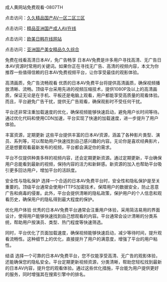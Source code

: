 成人黄网站免费观看-0807TH

点击访问：<a href="https://gda-c7m.pages.dev/">久久精品国产AV一区二区三区</a>

点击访问：<a href="https://tfda.pages.dev/">精品亚洲国产成人AⅤ在线</a>

点击访问：<a href="https://gfd-5xg.pages.dev/">欧美日韩在线网站</a>

点击访问：<a href="https://fdhf-454.pages.dev/">亚洲国产美女精品久久综合</a>



免费在线看高清日本AV，免广告畅享
日本AV免费是许多用户寻找高清、无广告日本AV资源时常用的关键词。如果你正在寻找无广告、高清的视频内容，本文为你推荐一些值得信赖的日本AV免费视频平台，让你享受最佳的观影体验。

高清画质，免广告流畅观看
优质的日本AV免费平台将提供高清画质，确保视频播放清晰、流畅。顶级平台采用先进的视频压缩技术，提供1080P及以上的高清画质，保证无论是在手机、平板还是电脑上观看，用户都能享受高质量的观看体验。而且，平台避免广告干扰，提供无广告观看，确保观影时不受任何干扰。

平台还非常注重加载速度的优化，确保视频能够快速启动，避免用户长时间等待。通过优化代码和使用CDN加速，平台实现了快速的加载速度，进一步提升了用户体验。

丰富资源，定期更新
这些平台提供丰富的日本AV资源，涵盖了各种影片类型、演员、系列等，可以帮助用户快速找到自己感兴趣的内容。无论你是喜欢经典影片，还是想要观看最新发布的视频，平台都会满足你的需求。

平台不仅提供种类多样的视频内容，还会定期更新资源。通过定期更新，平台确保用户总能看到最新的视频，保持内容的活力和新鲜感。新资源的加入也帮助平台吸引更多回访用户，增加平台的活跃度。

安全性与隐私保护
选择一个合适的日本AV免费平台时，安全性和隐私保护是至关重要的。顶级平台通常会使用HTTPS加密技术，保障用户的数据安全，防止恶意广告和病毒的侵害。此外，平台会提供清晰的隐私政策，保护用户的个人信息和观看历史，确保用户的隐私得到最大程度的保护。

优化用户体验
优秀的日本AV免费平台通常会注重用户体验，采用简洁易用的界面设计，使得用户能够快速找到自己想观看的内容。平台通常会设计清晰的分类系统，帮助用户按演员、类型、热门程度等快速筛选。

同时，平台优化了页面加载速度，确保视频能够快速启动，减少等待时间，提升观看流畅性。这种细节上的优化，直接提升了用户的满意度，增强了平台的用户粘性。

结语
选择一个可靠的日本AV免费平台，您不仅能享受高清、无广告的观影体验，还能确保您的隐私安全。平台定期更新视频资源，分类清晰，帮助您轻松找到最新的日本AV内容，提升您的观看体验。通过这些优化措施，平台能为用户提供更好的服务，同时增强其在搜索引擎中的排名。







<span style="display:none;">[Canonical link]( https://github.com/hk6458/8616 ）</span>
